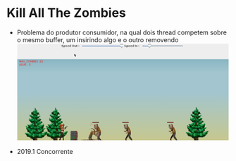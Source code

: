 # Kill All The Zombies

* Problema do produtor consumidor, na qual dois thread competem sobre o mesmo buffer, um insirindo algo e o outro removendo
![Kill all the zombies](https://raw.githubusercontent.com/n0bode/Concorrente/master/ProdutorConsumidor/logo.gif)
- 2019.1 Concorrente
